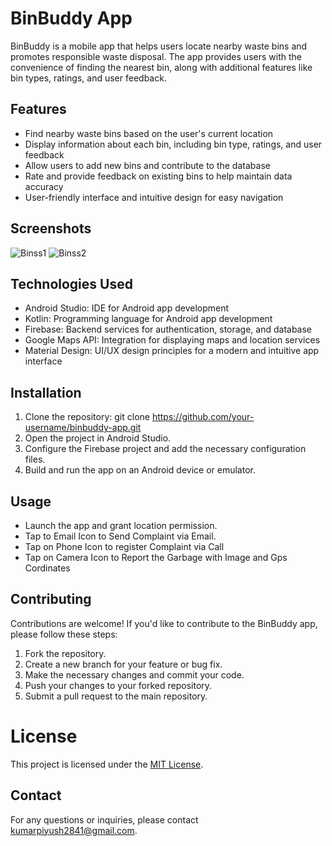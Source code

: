 # BinBuddy App

BinBuddy is a mobile app that helps users locate nearby waste bins and promotes responsible waste disposal. The app provides users with the convenience of finding the nearest bin, along with additional features like bin types, ratings, and user feedback.

## Features

- Find nearby waste bins based on the user's current location
- Display information about each bin, including bin type, ratings, and user feedback
- Allow users to add new bins and contribute to the database
- Rate and provide feedback on existing bins to help maintain data accuracy
- User-friendly interface and intuitive design for easy navigation

## Screenshots

![Binss1](https://github.com/PK284/BinBuddy/assets/72080733/2d36669f-cab2-4bdc-a84e-8c1564ab551b)
![Binss2](https://github.com/PK284/BinBuddy/assets/72080733/ad8a6986-ecd4-4d73-bdd4-bc9e2d397be1)


## Technologies Used

- Android Studio: IDE for Android app development
- Kotlin: Programming language for Android app development
- Firebase: Backend services for authentication, storage, and database
- Google Maps API: Integration for displaying maps and location services
- Material Design: UI/UX design principles for a modern and intuitive app interface

## Installation

1. Clone the repository: git clone https://github.com/your-username/binbuddy-app.git
2. Open the project in Android Studio.
3. Configure the Firebase project and add the necessary configuration files.
4. Build and run the app on an Android device or emulator.

## Usage

- Launch the app and grant location permission.
- Tap to Email Icon to Send Complaint via Email.
- Tap on Phone Icon to register Complaint via Call
- Tap on Camera Icon to Report the Garbage with Image and Gps Cordinates

## Contributing

Contributions are welcome! If you'd like to contribute to the BinBuddy app, please follow these steps:

1. Fork the repository.
2. Create a new branch for your feature or bug fix.
3. Make the necessary changes and commit your code.
4. Push your changes to your forked repository.
5. Submit a pull request to the main repository.

# License

This project is licensed under the [MIT License](LICENSE).

## Contact

For any questions or inquiries, please contact kumarpiyush2841@gmail.com.
